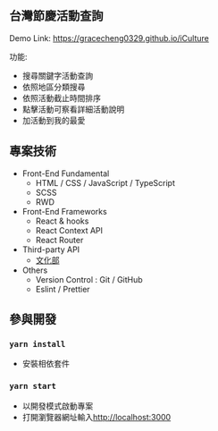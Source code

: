 台灣節慶活動查詢
---------------------------------------------------------------
Demo Link: https://gracecheng0329.github.io/iCulture

功能:
- 搜尋關鍵字活動查詢
- 依照地區分類搜尋
- 依照活動截止時間排序
- 點擊活動可察看詳細活動說明
- 加活動到我的最愛

專案技術
--------------------------------
- Front-End Fundamental
  - HTML / CSS / JavaScript / TypeScript
  - SCSS
  - RWD
- Front-End Frameworks
  - React & hooks
  - React Context API
  - React Router
- Third-party API
  - [文化部](https://cloud.culture.tw/frontsite/trans/SearchShowAction.do?method=doFindFestivalTypeJ)
- Others
  - Version Control : Git / GitHub 
  - Eslint / Prettier
 
參與開發
---------------------------------
### `yarn install`
- 安裝相依套件
### `yarn start`
 - 以開發模式啟動專案
 - 打開瀏覽器網址輸入[http://localhost:3000](http://localhost:3000) 

